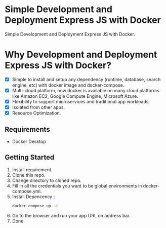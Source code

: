 # Simple Development and Deployment Express JS with Docker 
Simple Development and Deployment Express JS with Docker. 

# Why Development and Deployment Express JS with Docker?
- [x] Simple to install and setup any dependency (runtime, database, search engine, etc) with docker image and docker-compose.
- [x] Multi-cloud platform, now docker is available on many cloud platforms like Amazon EC2, Google Compute Engine, Microsoft Azure.
- [x] Flexibility to support microservices and traditional app workloads.
- [x] Isolated from other apps.
- [x] Resource Optimization. 

## Requirements
* Docker Desktop

## Getting Started
1. Install requirement.
2. Clone this repo.
3. Change directory to cloned repo.
4. Fill in all the credentials you want to be global environments in docker-compose.yml.
5. Install Depencency :
    ```bash
    docker-compose up -d 
    ```
6. Go to the browser and run your app URL on address bar.
7. Done.
